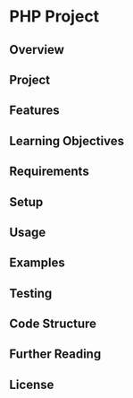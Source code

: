 # PHP Project

## Overview

## Project

## Features

## Learning Objectives

## Requirements

## Setup

## Usage

## Examples

## Testing

## Code Structure

## Further Reading

## License